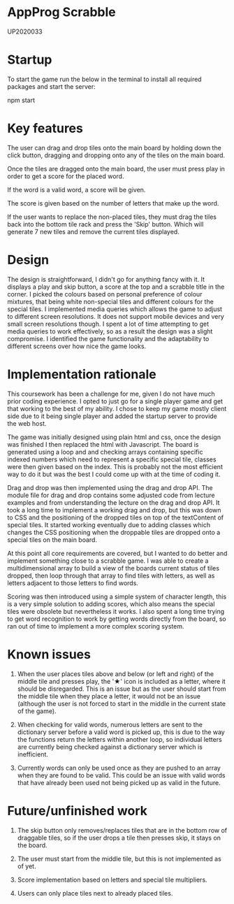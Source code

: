 # AppProg Scrabble

UP2020033

# Startup

To start the game run the below in the terminal to install all required packages and start the server:

npm start

# Key features

The user can drag and drop tiles onto the main board by holding down the click button, dragging and dropping onto any of the tiles on the main board.

Once the tiles are dragged onto the main board, the user must press play in order to get a score for the placed word.

If the word is a valid word, a score will be given.

The score is given based on the number of letters that make up the word.

If the user wants to replace the non-placed tiles, they must drag the tiles back into the bottom tile rack and press the 'Skip' button. Which will generate 7 new tiles and remove the current tiles displayed.

# Design

The design is straightforward, I didn't go for anything fancy with it. It displays a play and skip button, a score at the top and a scrabble title in the corner. I picked the colours based on personal preference of colour mixtures, that being white non-special tiles and different colours for the special tiles. I implemented media queries which allows the game to adjust to different screen resolutions. It does not support mobile devices and very small screen resolutions though. I spent a lot of time attempting to get media queries to work effectively, so as a result the design was a slight compromise. I identified the game functionality and the adaptability to different screens over how nice the game looks.

# Implementation rationale

This coursework has been a challenge for me, given I do not have much prior coding experience. I opted to just go for a single player game and get that working to the best of my ability. I chose to keep my game mostly client side due to it being single player and added the startup server to provide the web host.

The game was initially designed using plain html and css, once the design was finished I then replaced the html with Javascript. The board is generated using a loop and and checking arrays containing specific indexed numbers which need to represent a specific special tile, classes were then given based on the index. This is probably not the most efficient way to do it but was the best I could come up with at the time of coding it.

Drag and drop was then implemented using the drag and drop API. The module file for drag and drop contains some adjusted code from lecture examples and from understanding the lecture on the drag and drop API. It took a long time to implement a working drag and drop, but this was down to CSS and the positioning of the dropped tiles on top of the textContent of special tiles. It started working eventually due to adding classes which changes the CSS positioning when the droppable tiles are dropped onto a special tiles on the main board.

At this point all core requirements are covered, but I wanted to do better and implement something close to a scrabble game. I was able to create a multidimensional array to build a view of the boards current status of tiles dropped, then loop through that array to find tiles with letters, as well as letters adjacent to those letters to find words.

Scoring was then introduced using a simple system of character length, this is a very simple solution to adding scores, which also means the special tiles were obsolete but nevertheless it works. I also spent a long time trying to get word recognition to work by getting words directly from the board, so ran out of time to implement a more complex scoring system.

# Known issues

1. When the user places tiles above and below (or left and right) of the middle tile and presses play, the '★' icon is included as a letter, where it should be disregarded. This is an issue but as the user should start from the middle tile when they place a letter, it would not be an issue (although the user is not forced to start in the middle in the current state of the game).

2. When checking for valid words, numerous letters are sent to the dictionary server before a valid word is picked up, this is due to the way the functions return the letters within another loop, so individual letters are currently being checked against a dictionary server which is inefficient.

3. Currently words can only be used once as they are pushed to an array when they are found to be valid. This could be an issue with valid words that have already been used not being picked up as valid in the future.

# Future/unfinished work

1. The skip button only removes/replaces tiles that are in the bottom row of draggable tiles, so if the user drops a tile then presses skip, it stays on the board.

2. The user must start from the middle tile, but this is not implemented as of yet.

3. Score implementation based on letters and special tile multipliers.

4. Users can only place tiles next to already placed tiles.
